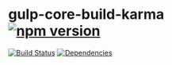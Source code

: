 # gulp-core-build-karma [![npm version](https://badge.fury.io/js/gulp-core-build-karma.svg)](https://badge.fury.io/js/gulp-core-build-karma)

[![Build Status](https://travis-ci.org/dzearing/gulp-core-build-karma.svg?branch=master)](https://travis-ci.org/dzearing/gulp-core-build-karma) [![Dependencies](https://david-dm.org/dzearing/gulp-core-build-karma.svg)](https://david-dm.org/dzearing/gulp-core-build-karma)
